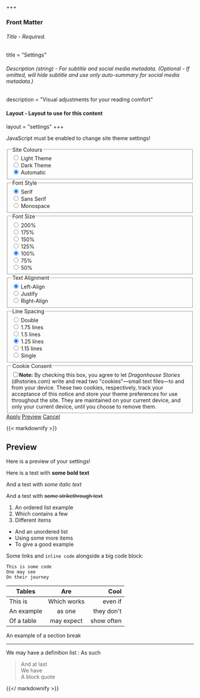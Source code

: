 +++
### Front Matter
###### Title - Required.
title = "Settings"

###### Description (string) - For subtitle and social media metadata. (Optional - If omitted, will hide subtitle and use only auto-summary for social media metadata.)
description = "Visual adjustments for your reading comfort"

#### Layout - Layout to use for this content
layout = "settings"
+++

<noscript>JavaScript must be enabled to change site theme settings!</noscript>

<form class='js-only' action='javascript:updateSettings();'>
	<fieldset>
		<legend>Site Colours</legend>
		<div>
			<input type='radio' id='lightmode' name='theme' value='lightmode'>
			<label for='lightmode'>Light Theme</label>
		</div>
		<div>
			<input type='radio' id='darkmode' name='theme' value='darkmode'>
			<label for='darkmode'>Dark Theme</label>
		</div>
		<div>
			<input type='radio' id='autocolour' name='theme' value='autocolour' checked>
			<label for='autocolour'>Automatic</label>
		</div>
	</fieldset>
	<fieldset>
		<legend>Font Style</legend>
		<div>
			<input type='radio' id='serif' name='font' value='serif' checked>
			<label for='serif'>Serif</label>
		</div>
		<div>
			<input type='radio' id='sans' name='font' value='sans'>
			<label for='sans'>Sans Serif</label>
		</div>
		<div>
			<input type='radio' id='mono' name='font' value='mono'>
			<label for='mono'>Monospace</label>
		</div>
	</fieldset>
	<fieldset>
		<legend>Font Size</legend>
		<div>
			<input type='radio' id='s200' name='size' value='s200'>
			<label for='s200'>200%</label>
		</div>
		<div>
			<input type='radio' id='s175' name='size' value='s175'>
			<label for='s175'>175%</label>
		</div>
		<div>
			<input type='radio' id='s150' name='size' value='s150'>
			<label for='s150'>150%</label>
		</div>
		<div>
			<input type='radio' id='s125' name='size' value='s125'>
			<label for='s125'>125%</label>
		</div>
		<div>
			<input type='radio' id='s100' name='size' value='s100' checked>
			<label for='s100'>100%</label>
		</div>
		<div>
			<input type='radio' id='s075' name='size' value='s075'>
			<label for='s075'>75%</label>
		</div>	
		<div>
			<input type='radio' id='s050' name='size' value='s050'>
			<label for='s050'>50%</label>
		</div>			
	</fieldset>
	<fieldset>
		<legend>Text Alignment</legend>
		<div>
			<input type='radio' id='left' name='align' value='left' checked>
			<label for='left'>Left-Align</label>
		</div>
		<div>
			<input type='radio' id='justify' name='align' value='justify'>
			<label for='justify'>Justify</label>
		</div>
		<div>
			<input type='radio' id='right' name='align' value='right'>
			<label for='right'>Right-Align</label>
		</div>			
	</fieldset>
	<fieldset>
		<legend>Line Spacing</legend>
		<div>
			<input type='radio' id='l200' name='line' value='l200'>
			<label for='l200'>Double</label>
		</div>
		<div>
			<input type='radio' id='l175' name='line' value='l175'>
			<label for='l175'>1.75 lines</label>
		</div>
		<div>
			<input type='radio' id='l150' name='line' value='l150'>
			<label for='l150'>1.5 lines</label>
		</div>
		<div>
			<input type='radio' id='l125' name='line' value='l125' checked>
			<label for='l125'>1.25 lines</label>
		</div>
		<div>
			<input type='radio' id='l115' name='line' value='l115'>
			<label for='l125'>1.15 lines</label>
		</div>	
		<div>
			<input type='radio' id='l100' name='line' value='l100'>
			<label for='l100'>Single</label>
		</div>		
	</fieldset>
	<fieldset>
	<legend>Cookie Consent</legend>
		<span id='cookie-notice'><input id='cookie-consent' class='checkbox' type='checkbox'/><label for='cookie-consent'><b>Note:</b> By checking this box, you agree to let <i>Dragonhouse Stories</i> (dhstories.com) write and read two "cookies"—small text files—to and from your device. These two cookies, respectively, track your acceptance of this notice and store your theme preferences for use throughout the site. They are maintained on your current device, and only your current device, until you choose to remove them.</label></span>
	</fieldset>
	<span class='settings-buttons' id='preview-stop'>
		<a href='javascript:updateSettings();' class='go' role='button' title='Apply the current settings and return to the previous page'>Apply</a>
		<a href='javascript:previewSettings();' class='demo' role='button' title='Demonstrate the current settings in a preview box'>Preview</a>
		<a href='javascript:cancelSettings();' class='cancel' role='button' title='Discard the current settings and return to the previous page'>Cancel</a>
	</span>
</form>

<p id='error-box' class='error-box hidden'></p>

<div id='preview-box' class='preview-box hidden'>

{{< markdownify >}}

## Preview

Here is a preview of your settings!

Here is a test with **some bold text**

And a test with _some italic text_

And a test with ~~some strikethrough text~~

1. An ordered list example
2. Which contains a few
3. Different items

- And an unordered list
- Using some more items
- To give a good example

Some <a>links</a> and `inline code` alongside a big code block:

```
This is some code
One may see
On their journey
```

| Tables        | Are           | Cool  |
| ------------- |:-------------:| -----:|
| This is     | Which works | even if |
| An example      | as one      |  they don't |
| Of a table | may expect      |    show often |

An example of a section break

---

We may have a definition list
: As such

> And at last  
> We have  
> A block quote  

{{</ markdownify >}}
</div>
